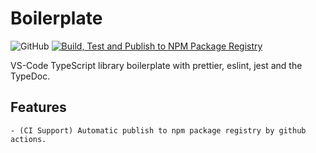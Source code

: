 # Boilerplate

![GitHub](https://img.shields.io/github/license/vhidvz/vscode-typescript-library-boilerplate?style=flat)
[![Build, Test and Publish to NPM Package Registry](https://github.com/vhidvz/vscode-typescript-library-boilerplate/actions/workflows/npm-ci.yml/badge.svg?branch=main)](https://github.com/vhidvz/vscode-typescript-library-boilerplate/actions/workflows/npm-ci.yml)

VS-Code TypeScript library boilerplate with prettier, eslint, jest and the TypeDoc.

## Features

    - (CI Support) Automatic publish to npm package registry by github actions.
